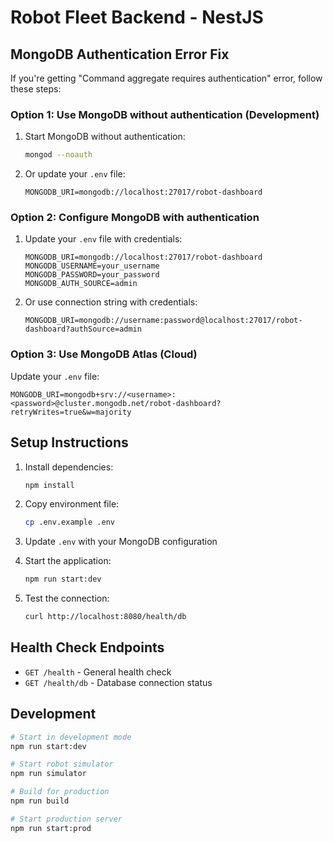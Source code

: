 # Robot Fleet Backend - NestJS

## MongoDB Authentication Error Fix

If you're getting "Command aggregate requires authentication" error, follow these steps:

### Option 1: Use MongoDB without authentication (Development)
1. Start MongoDB without authentication:
   ```bash
   mongod --noauth
   ```

2. Or update your `.env` file:
   ```env
   MONGODB_URI=mongodb://localhost:27017/robot-dashboard
   ```

### Option 2: Configure MongoDB with authentication
1. Update your `.env` file with credentials:
   ```env
   MONGODB_URI=mongodb://localhost:27017/robot-dashboard
   MONGODB_USERNAME=your_username
   MONGODB_PASSWORD=your_password
   MONGODB_AUTH_SOURCE=admin
   ```

2. Or use connection string with credentials:
   ```env
   MONGODB_URI=mongodb://username:password@localhost:27017/robot-dashboard?authSource=admin
   ```

### Option 3: Use MongoDB Atlas (Cloud)
Update your `.env` file:
```env
MONGODB_URI=mongodb+srv://<username>:<password>@cluster.mongodb.net/robot-dashboard?retryWrites=true&w=majority
```

## Setup Instructions

1. Install dependencies:
   ```bash
   npm install
   ```

2. Copy environment file:
   ```bash
   cp .env.example .env
   ```

3. Update `.env` with your MongoDB configuration

4. Start the application:
   ```bash
   npm run start:dev
   ```

5. Test the connection:
   ```bash
   curl http://localhost:8080/health/db
   ```

## Health Check Endpoints

- `GET /health` - General health check
- `GET /health/db` - Database connection status

## Development

```bash
# Start in development mode
npm run start:dev

# Start robot simulator
npm run simulator

# Build for production
npm run build

# Start production server
npm run start:prod
```